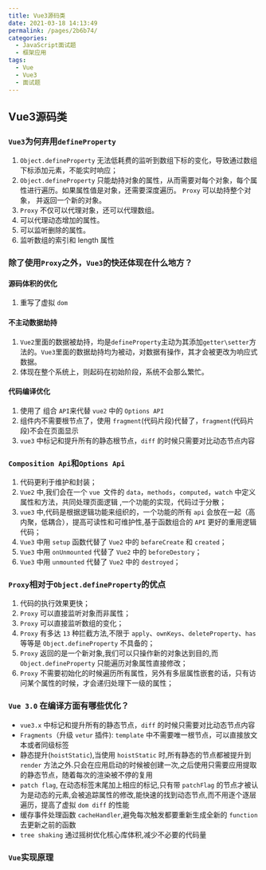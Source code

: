 ```yaml
---
title: Vue3源码类
date: 2021-03-18 14:13:49
permalink: /pages/2b6b74/
categories:
  - JavaScript面试题
  - 框架应用
tags:
  - Vue
  - Vue3
  - 面试题
---
```


## Vue3源码类

### `Vue3`为何弃用`defineProperty`

1. `Object.defineProperty` 无法低耗费的监听到数组下标的变化，导致通过数组下标添加元素，不能实时响应；
2. `Object.defineProperty` 只能劫持对象的属性，从而需要对每个对象，每个属性进行遍历。如果属性值是对象，还需要深度遍历。 `Proxy` 可以劫持整个对象， 并返回一个新的对象。
3. `Proxy` 不仅可以代理对象，还可以代理数组。
4. 可以代理动态增加的属性。
5. 可以监听删除的属性。
6. 监听数组的索引和 length 属性

### 除了使用`Proxy`之外，`Vue3`的快还体现在什么地方？

#### 源码体积的优化

1. 重写了虚拟 `dom`

#### 不主动数据劫持

1. `Vue2`里面的数据被劫持，均是`defineProperty`主动为其添加`getter\setter`方法的。`Vue3`里面的数据劫持均为被动，对数据有操作，其才会被更改为响应式数据。
2. 体现在整个系统上，则起码在初始阶段，系统不会那么繁忙。

#### 代码编译优化

1. 使用了 组合 `API`来代替 `vue2` 中的 `Options API`
2. 组件内不需要根节点了，使用 `fragment`(代码片段)代替了，`fragment`(代码片段)不会在页面显示
3. `vue3` 中标记和提升所有的静态根节点，`diff` 的时候只需要对比动态节点内容

###  `Composition Api`和`Options Api`

1. 代码更利于维护和封装；
2. `Vue2` 中,我们会在一个 `vue `文件的 `data`，`methods`，`computed`，`watch` 中定义属性和方法，共同处理页面逻辑 ,一个功能的实现，代码过于分散；
3. `vue3` 中,代码是根据逻辑功能来组织的，一个功能的所有 `api` 会放在一起（高内聚，低耦合），提高可读性和可维护性,基于函数组合的 `API` 更好的重用逻辑代码；
4. `Vue3` 中用 `setup` 函数代替了 `Vue2` 中的 `befareCreate` 和 `created`；
5. `Vue3` 中用 `onUnmounted` 代替了 `Vue2` 中的 `beforeDestory`；
6. `Vue3` 中用 `unmounted` 代替了 `Vue2` 中的 `destroyed`；

### `Proxy`相对于`Object.defineProperty`的优点

1. 代码的执行效果更快；
2. `Proxy` 可以直接监听对象而非属性；
3. `Proxy` 可以直接监听数组的变化；
4. `Proxy` 有多达 `13` 种拦截方法,不限于 `apply`、`ownKeys`、`deleteProperty`、`has` 等等是 `Object.defineProperty` 不具备的；
5. `Proxy` 返回的是一个新对象,我们可以只操作新的对象达到目的,而 `Object.defineProperty` 只能遍历对象属性直接修改；
6. `Proxy` 不需要初始化的时候遍历所有属性，另外有多层属性嵌套的话，只有访问某个属性的时候，才会递归处理下一级的属性；

### `Vue 3.0` 在编译方面有哪些优化？

- `vue3.x` 中标记和提升所有的静态节点，`diff` 的时候只需要对比动态节点内容
- `Fragments`（升级 `vetur` 插件): `template` 中不需要唯一根节点，可以直接放文本或者同级标签
- 静态提升(`hoistStatic`),当使用 `hoistStatic` 时,所有静态的节点都被提升到 `render` 方法之外.只会在应用启动的时候被创建一次,之后使用只需要应用提取的静态节点，随着每次的渲染被不停的复用
- `patch flag`, 在动态标签末尾加上相应的标记,只有带 `patchFlag` 的节点才被认为是动态的元素,会被追踪属性的修改,能快速的找到动态节点,而不用逐个逐层遍历，提高了虚拟 `dom diff` 的性能
- 缓存事件处理函数 `cacheHandler`,避免每次触发都要重新生成全新的 `function` 去更新之前的函数
- `tree shaking` 通过摇树优化核心库体积,减少不必要的代码量

### `Vue`实现原理

